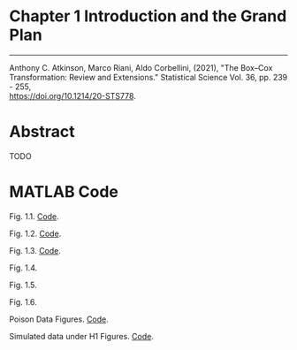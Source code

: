 
# Chapter 1 Introduction and the Grand Plan


---
Anthony C. Atkinson, Marco Riani, Aldo Corbellini, (2021), "The Box–Cox Transformation: Review and Extensions." Statistical Science Vol. 36,  pp. 239 - 255,  
https://doi.org/10.1214/20-STS778.

# Abstract
TODO

# MATLAB Code

Fig. 1.1. [Code](https://github.com/UniprJRC/FidMonitoringBook/blob/main/CAP1/MADsmallsample.m).

Fig. 1.2. [Code](https://github.com/UniprJRC/FSDApapers/blob/main/ARC2021/ChenLockhartStephensFigures.m).

Fig. 1.3. [Code](https://github.com/UniprJRC/FSDApapers/blob/main/ARC2021/JohnDraperFigures.m).

Fig. 1.4.

Fig. 1.5.

Fig. 1.6.

Poison Data Figures. [Code](https://github.com/UniprJRC/FSDApapers/blob/main/ARC2021/PoisonDataFigures.m).

Simulated data under H1 Figures. [Code](https://github.com/UniprJRC/FSDApapers/blob/main/ARC2021/SimulatedDataUnderH1Figures.m).


